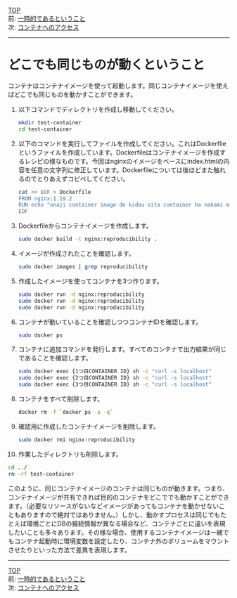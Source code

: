 [TOP](../README.md)   
前: [一時的であるということ](./container-feature-ephemeral.md)  
次: [コンテナへのアクセス](./container-access.md)  

---

# どこでも同じものが動くということ

コンテナはコンテナイメージを使って起動します。同じコンテナイメージを使えばどこでも同じものを動かすことができます。

1. 以下コマンドでディレクトリを作成し移動してください。
   ``` sh
   mkdir test-container
   cd test-container
   ```

2. 以下のコマンドを実行してファイルを作成してください。これはDockerfileというファイルを作成しています。Dockerfileはコンテナイメージを作成するレシピの様なものです。今回はnginxのイメージをベースにindex.htmlの内容を任意の文字列に修正しています。Dockerfileについては後ほどまた触れるのでとりあえずコピペしてください。
   ``` sh
   cat << EOF > Dockerfile
   FROM nginx:1.19.2
   RUN echo "onaji container image de kidou sita container ha nakami mo onaji desu" > /usr/share/nginx/html/index.html
   EOF
   ```

3. Dockerfileからコンテナイメージを作成します。
   ``` sh
   sudo docker build -t nginx:reproducibility .
   ```

4. イメージが作成されたことを確認します。
   ``` sh
   sudo docker images | grep reproducibility
   ```

5. 作成したイメージを使ってコンテナを3つ作ります。
   ``` sh
   sudo docker run -d nginx:reproducibility
   sudo docker run -d nginx:reproducibility
   sudo docker run -d nginx:reproducibility
   ```

6. コンテナが動いていることを確認しつつコンテナIDを確認します。
   ``` sh
   sudo docker ps
   ```

7. コンテナに追加コマンドを発行します。すべてのコンテナで出力結果が同じであることを確認します。
   ``` sh
   sudo docker exec {1つ目CONTAINER ID} sh -c "curl -s localhost"
   sudo docker exec {2つ目CONTAINER ID} sh -c "curl -s localhost"
   sudo docker exec {3つ目CONTAINER ID} sh -c "curl -s localhost"
   ```

8. コンテナをすべて削除します。
   ``` sh
   docker rm -f `docker ps -a -q`
   ```

9. 確認用に作成したコンテナイメージを削除します。
   ``` sh
   sudo docker rmi nginx:reproducibility
   ```

10. 作業したディレクトリも削除します。
   ``` sh
   cd ../
   rm -rf test-container 
   ```

このように、同じコンテナイメージのコンテナは同じものが動きます。つまり、コンテナイメージが共有できれば目的のコンテナをどこででも動かすことができます。（必要なリソースがないなどイメージがあってもコンテナを動かせないこともありますので絶対ではありません。）しかし、動かすプロセスは同じでもたとえば環境ごとにDBの接続情報が異なる場合など、コンテナごとに違いを表現したいことも多々あります。その様な場合、使用するコンテナイメージは一緒でもコンテナ起動時に環境変数を設定したり、コンテナ外のボリュームをマウントさせたりといった方法で差異を表現します。

---

[TOP](../README.md)   
前: [一時的であるということ](./container-feature-ephemeral.md)  
次: [コンテナへのアクセス](./container-access.md)  
